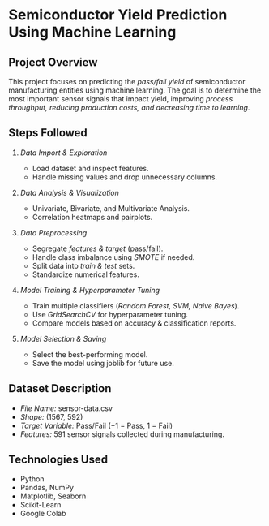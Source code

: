 # Semiconductor Yield Prediction Using Machine Learning

## Project Overview
This project focuses on predicting the *pass/fail yield* of semiconductor manufacturing entities using machine learning. The goal is to determine the most important sensor signals that impact yield, improving *process throughput, reducing production costs, and decreasing time to learning*.

## Steps Followed

1. *Data Import & Exploration*  
   - Load dataset and inspect features.
   - Handle missing values and drop unnecessary columns.

2. *Data Analysis & Visualization*  
   - Univariate, Bivariate, and Multivariate Analysis.
   - Correlation heatmaps and pairplots.

3. *Data Preprocessing*  
   - Segregate *features & target* (pass/fail).
   - Handle class imbalance using *SMOTE* if needed.
   - Split data into *train & test* sets.
   - Standardize numerical features.

4. *Model Training & Hyperparameter Tuning*  
   - Train multiple classifiers (*Random Forest, SVM, Naive Bayes*).
   - Use *GridSearchCV* for hyperparameter tuning.
   - Compare models based on accuracy & classification reports.

5. *Model Selection & Saving*  
   - Select the best-performing model.
   - Save the model using joblib for future use.

## Dataset Description
- *File Name:* sensor-data.csv
- *Shape:* (1567, 592)
- *Target Variable:* Pass/Fail (−1 = Pass, 1 = Fail)
- *Features:* 591 sensor signals collected during manufacturing.

##  Technologies Used
- Python  
- Pandas, NumPy  
- Matplotlib, Seaborn  
- Scikit-Learn  
- Google Colab
